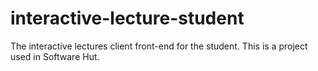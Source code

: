 # interactive-lecture-student
The interactive lectures client front-end for the student. This is a project used in Software Hut.
